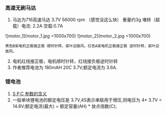 ### 高速无刷马达
1. 马达为716高速马达  3.7V 56000 rpm （感觉没这么快） 重量约3g    堵转（超载）电流: 2.2A     空载:0.7A

![motor_1](motor_1.jpg =1000x700)
![motor_2](motor_2.jpg =1000x700)
```
黑色B桨电机正极接正极 顺时针转，桨叶迎面风。红色A桨电机正极接正极 逆时针转，桨叶迎面风。
```
2. 电机红线接正极，电机顺时针转，红线接负极逆时针转
3. 作者推荐电池为 180mAH 20C 3.7V;额定电流为 3.6A.

### 锂电池
1. [S,P,C 参数的含义](https://www.eet-china.com/mp/a30749.html)
2. 一般单块锂电池的额定电压是 3.7V,4S表示串联用于增压,则电压为 4* 3.7V = 14.8V;额定电流(最大) = 额定容量(AH) * 放点倍数(C);
